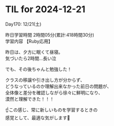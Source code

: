 # TIL for 2024-12-21
Day170: 12/21(土)<br>

昨日学習時間 2時間05分(累計:418時間30分)<br>
学習内容 【Ruby応用】<br>

昨日は、夕方に眠くて昼寝。<br>
気づいたら2時間…長い泣<br>

でも、その後ちゃんと勉強した！<br>

クラスの移譲や引き出し方が分からず、<br>
どうなっているのか理解出来なかった前日の問題が、<br>
全体像と差分を確認しながら徐々に鮮明になり、<br>
漠然と理解できた！！！<br>

☝️この感じ、常に新しいものを学習するときの<br>
感覚として、最適な気がします🙏<br>